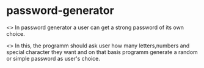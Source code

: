 # password-generator

<> In password generator a user can get a strong password of its own choice.

<> In this, the programm should ask user how many letters,numbers and special character they want and on that basis programm generate a random or simple password as user's choice. 

